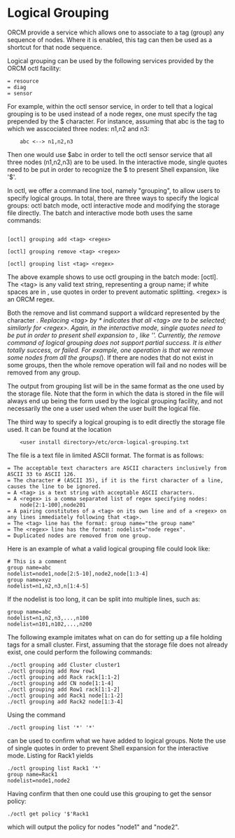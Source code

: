 # Logical Grouping

ORCM provide a service which allows one to associate to a tag (group) any sequence of nodes.  Where it is enabled, this tag can then be used as a shortcut for that node sequence.

Logical grouping can be used by the following services provided by the ORCM octl facility:
```
= resource
= diag
= sensor
```

For example, within the octl sensor service, in order to tell that a logical grouping is to be used instead of a node regex, one must specify the tag prepended by the $ character.  For instance, assuming that abc is the tag to which we asscociated three nodes: n1,n2 and n3:
```
    abc <--> n1,n2,n3
```
Then one would use $abc in order to tell the octl sensor service that all three nodes (n1,n2,n3) are to be used. In the interactive mode, single quotes need to be put in order to recognize the $ to present Shell expansion, like '$'. 

In octl, we offer a command line tool, namely "grouping", to allow users to specify logical groups. In total, there are three ways to specify the logical groups: octl batch mode, octl interactive mode and modifying the storage file directly.  The batch and interactive mode both uses the same commands:

```

[octl] grouping add <tag> <regex>

[octl] grouping remove <tag> <regex>

[octl] grouping list <tag> <regex>

```

The above example shows to use octl grouping in the batch mode: [octl]. The \<tag\> is any valid text string, representing a group name; if white spaces are in <tag>, use quotes in order to prevent automatic splitting.  \<regex\> is an ORCM regex.

Both the remove and list command support a wildcard represented by the character *. Replacing \<tag\> by * indicates that all \<tag\> are to be selected; similarly for \<regex\>. Again, in the interactive mode, single quotes need to be put in order to present shell expansion to *, like '*'. Currently, the remove command of logical grouping does not support partial success. It is either totally success, or failed. For example, one operation is that we remove some nodes from all the groups(*). If there are nodes that do not exist in some groups, then the whole remove operation will fail and no nodes will be removed from any group.

The output from grouping list will be in the same format as the one used by the storage file. Note that the form in which the data is stored in the file will always end up being the form used by the logical grouping facility, and not necessarily the one a user used when the user built the logical file.

The third way to specify a logical grouping is to edit directly the storage file used.  It can be found at the location
```
    <user install directory>/etc/orcm-logical-grouping.txt
```

The file is a text file in limited ASCII format.  The format is as follows:
```
= The acceptable text characters are ASCII characters inclusively from ASCII 33 to ASCII 126.  
= The character # (ASCII 35), if it is the first character of a line, causes the line to be ignored.
= A <tag> is a text string with acceptable ASCII characters.
= A <regex> is a comma separated list of regex specifying nodes:
    node[2:1-100],node201
= A pairing constitutes of a <tag> on its own line and of a <regex> on any lines immediately following that <tag>.
= The <tag> line has the format: group name="the group name"
= The <regex> line has the format: nodelist="node regex".
= Duplicated nodes are removed from one group.
```
Here is an example of what a valid logical grouping file could look like:
```
# This is a comment
group name=abc
nodelist=node1,node[2:5-10],node2,node[1:3-4]
group name=xyz
nodelist=n1,n2,n3,n[1:4-5]
```
If the nodelist is too long, it can be split into multiple lines, such as:
```
group name=abc
nodelist=n1,n2,n3,...,n100
nodelist=n101,n102,...,n200
```
The following example imitates what on can do for setting up a file holding tags for a small cluster.
First, assuming that the storage file does not already exist, one could perform the following commands:
```
./octl grouping add Cluster cluster1
./octl grouping add Row row1
./octl grouping add Rack rack[1:1-2]
./octl grouping add CN node[1:1-4]
./octl grouping add Row1 rack[1:1-2]
./octl grouping add Rack1 node[1:1-2]
./octl grouping add Rack2 node[1:3-4]
```
Using the command 
```
./octl grouping list '*' '*'
```
can be used to confirm what we have added to logical groups.  Note the use of single quotes in order to prevent Shell expansion for the interactive mode.
Listing for Rack1 yields
```
./octl grouping list Rack1 '*'
group name=Rack1
nodelist=node1,node2
```
Having confirm that then one could use this grouping to get the sensor policy:
```
./octl get policy '$'Rack1
```
which will output the policy for nodes "node1" and "node2".

